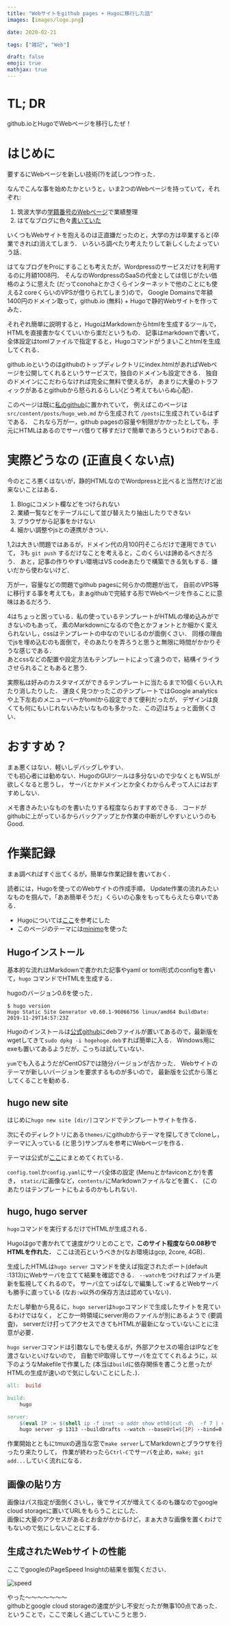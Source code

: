 ```yaml
---
title: "Webサイトをgithub pages + Hugoに移行した話"
images: [images/logo.png]

date: 2020-02-21

tags: ["雑記", "Web"]

draft: false
emoji: true
mathjax: true
---
```

# TL; DR

github.ioとHugoでWebページを移行したぜ！

# はじめに
要するにWebページを新しい技術(?)を試しつつ作った．

なんでこんな事を始めたかというと，いま2つのWebページを持っていて，それぞれ:
1. 筑波大学の[学籍番号のWebページ][slis]で業績整理
1. はてなブログに色々[書いていた][hatena]

いくつもWebサイトを抱えるのは正直嫌だったのと，大学の方は卒業すると(卒業できれば)消えてしまう．
いろいろ調べたり考えたりして新しくしたよっていう話．

はてなブログをProにすることも考えたが，Wordpressのサービスだけを利用するのに月額1008円．
そんなのWordpressのSaaSの代金としては信じがたい価格のように思えた
(だってconohaとかさくらインターネットで他のことにも使える2 coreくらいのVPSが借りられてしまう)ので，
Google Domainsで年額1400円のドメイン取って，github.io (無料) + Hugoで静的Webサイトを作ってみた．

それぞれ簡単に説明すると，HugoはMarkdownからhtmlを生成するツールで，
HTMLを直接書かなくていいから楽だというもの．
記事はmarkdownで書いて，全体設定はtomlファイルで指定すると，Hugoコマンドがうまいことhtmlを生成してくれる．

github.ioというのはgithubのトップディレクトリにindex.htmlがあればWebページを公開してくれるというサービスで，独自のドメインも設定できる．
独自のドメインにこだわらなければ完全に無料で使えるが，
あまりに大量のトラフィックがあるとgithubから怒られるらしい(どう考えてもいらぬ心配)．

このページは既に[私のgithub](https://github.com/t-hishinuma/t-hishinuma.github.io)に置かれていて，
例えばこのページは `src/content/posts/hugo_web.md` から生成されて `/posts`に生成されているはずである．
これなら万が一，github pagesの容量や制限がかかったとしても，手元にHTMLはあるのでサーバ借りて移すだけで簡単であろうというわけである．

# 実際どうなの (正直良くない点)

今のところ悪くはないが，静的HTMLなのでWordpressと比べると当然だけど出来ないことはある．
1. Blogにコメント欄などをつけられない
2. 業績一覧などをテーブルにして並び替えたり抽出したりできない
3. ブラウザから記事をかけない
4. 細かい調整やjsとの連携がきつい．

1,2は大きい問題ではあるが，ドメイン代の月100円そこらだけで運用できていて，
3も `git push` するだけなことを考えると，このくらいは諦めるべきだろう．
あと，記事の作りやすい環境はVS codeあたりで構築できる気もする．嫌いだから使わないけど．

万が一，容量などの問題でgithub pagesに何らかの問題が出て，
自前のVPS等に移行する事を考えても，まぁgithubで完結する形でWebページを作ることに意味はあるだろう．

4はちょっと困っている．私の使っているテンプレートがHTMLの埋め込みができないのもあって，
素のMarkdownになるので色とかフォントとか細かく変えられないし，cssはテンプレートの中なのでいじるのが面倒くさい．
同様の理由でjsを埋め込むのも面倒で，そのあたりを弄ろうと思うと無限に時間がかかりそうな感じである．\
あとcssなどの配置や設定方法もテンプレートによって違うので，結構イライラさせられることもあると思う．

実際私は好みのカスタマイズができるテンプレートに当たるまで10個くらい入れたり消したりした．
運良く見つかったこのテンプレートではGoogle analyticsや上下左右のメニューバーがtomlから設定できて便利だったが，
デザインは良くても何にもいじれないみたいなものも多かった．この辺はちょっと面倒くさい．

# おすすめ？

まぁ悪くはない．軽いしデバッグしやすい．\
でも初心者には勧めない．HugoのGUIツールは多分ないので少なくともWSLが欲しくなると思うし，
サーバとかドメインとか全くわからんぞって人にはおすすめしない．

メモ書きみたいなものを書いたりする程度ならおすすめできる．
コードがgithubに上がっているからバックアップとか作業の中断がしやすいというのもGood.

# 作業記録
まぁ調べればすぐ出てくるが，簡単な作業記録を書いておく．

読者には，Hugoを使ってのWebサイトの作成手順，
Update作業の流れみたいなものを掴んで，「ああ簡単そうだ」くらいの心象をもってもらえたら幸いである．

* Hugoについては[ここ][1]を参考にした
* このページのテーマには[minimo][2]を使った

## Hugoインストール
基本的な流れはMarkdownで書かれた記事やyaml or toml形式のconfigを書いて，`hugo` コマンドでHTMLを生成する．

hugoのバージョン0.6を使った．
```shell
$ hugo version
Hugo Static Site Generator v0.60.1-96066756 linux/amd64 BuildDate: 2019-11-29T14:57:23Z
```
Hugoのインストールは[公式github][hugo]にdebファイルが置いてあるので，最新版をwgetしてきて`sudo dpkg -i hogehoge.deb`すれば簡単に入る．
Windows用にexeも置いてあるようだが，こっちは試していない．

`yum`でも入るようだがCentOS7では随分バージョンが古かった．
Webサイトのテーマが新しいバージョンを要求するものが多いので，
最新版を公式から落としてくることを勧める．

## hugo new site
はじめに`hugo new site [dir/]`コマンドでテンプレートサイトを作る．

次にそのディレクトリにある`themes/`にgithubからテーマを探してきてcloneし，
テーマに入っている (と思う)サンプルを参考にWebページを作る．

テーマは公式が[ここ][theme]にまとめてくれている．

`config.toml`か`config.yaml`にサーバ全体の設定 (Menuとかfaviconとか)を書き，
`static/`に画像など，`contents/`にMarkdownファイルなどを置く．
(このあたりはテンプレートにもよるのかもしれない)．

## hugo, hugo server 
`hugo`コマンドを実行するだけでHTMLが生成される．

Hugoはgoで書かれてて速度がウリとのことで，**このサイト程度なら0.08秒でHTMLを作れた．**
ここは流石というべきか(なお環境はgcp, 2core, 4GB)．

生成したHTMLは`hugo server` コマンドを使えば指定されたポート(default :1313)にWebサーバを立てて結果を確認できる．
`--watch`をつければファイル更新を監視してくれるので，
サーバ立てっぱなしで編集して`:w`するとWebサーバも勝手に直っている
(なお`:w`以外の保存方法は認めていない)．

ただし挙動から見るに，`hugo server`は`hugo`コマンドで生成したサイトを見ているわけではなく，
どこか一時領域にserver用のファイルが別にあるようで (要調査)，
serverだけ打ってアクセスできてもHTMLが最新になっていないことに注意が必要．

`hugo server`コマンドは引数なしでも使えるが，外部アクセスの場合はIPなどを渡さないといけないので，
自動でIP取得してサーバを立ててくれるように，以下のようなMakefileで作業した
(本当は`build`に依存関係を書こうと思ったがHTMLの生成が速いので気にしないことにした．)．

```makefile
all:  build

build:
	hugo

server:  
	$(eval IP := $(shell ip -f inet -o addr show eth0|cut -d\  -f 7 | cut -d/ -f 1))
	hugo server -p 1313 --buildDrafts --watch --baseUrl=${IP} --bind=0.0.0.0
```

作業開始とともにtmuxの適当な窓で`make server`してMarkdownとブラウザを行ったり来たりして，
作業が終わったら`Ctrl-C`でサーバを止め，`make; git add...`していく流れになる．

## 画像の貼り方
画像はパス指定が面倒くさいし，後でサイズが増えてくるのも嫌なのでgoogle cloud storageに置いてURLをもらうことにした．\
画像に大量のアクセスがあるとお金がかかるけど，まぁ大きな画像を置くわけでもないので気にしないことにする．

## 生成されたWebサイトの性能
ここでgoogleのPageSpeed Insightの結果を御覧ください．

![speed](https://storage.cloud.google.com/numa_blog/blog_photo/website_speed.png?hl=ja)

やった～～～～～～～\
githubとgoogle cloud storageの速度が少し不安だったが無事100点であった．
ということで，ここで楽しく過ごしていこうと思う．


[hatena]:http://numa0323.hatenablog.jp/
[slis]:http://www.slis.tsukuba.ac.jp/~s1530534/index.html
[hugo]:https://github.com/gohugoio/hugo/releases
[theme]:https://themes.gohugo.io/
[1]:https://blog.pepese.com/entry/hugo-basics/
[2]:https://themes.gohugo.io/minimo/
[cloud]:https://noi-labo.com/hugo-shortcode-for-optimized-images-cloudinary/
